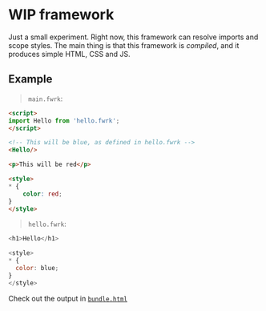 # WIP framework

Just a small experiment. Right now, this framework can resolve imports and scope styles.
The main thing is that this framework is _compiled_, and it produces simple HTML, CSS and JS.

## Example

> `main.fwrk`:
```html
<script>
import Hello from 'hello.fwrk';
</script>

<!-- This will be blue, as defined in hello.fwrk -->
<Hello/>

<p>This will be red</p>

<style>
* {
	color: red;
}
</style>
```

> `hello.fwrk`:

```js
<h1>Hello</h1>

<style>
* {
  color: blue;
}
</style>

```

Check out the output in [`bundle.html`](./bundle.html)
